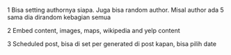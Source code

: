 1	Bisa setting authornya siapa. 
	Juga bisa random author. 
	Misal author ada 5 sama dia dirandom kebagian semua

2	Embed content, images, maps, wikipedia and yelp content

3	Scheduled post, bisa di set per generated di post kapan,
	bisa pilih date

